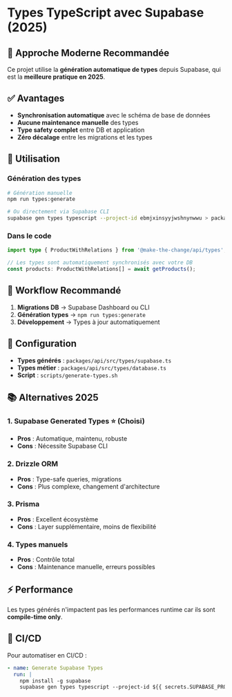 # Types TypeScript avec Supabase (2025)

## 🎯 Approche Moderne Recommandée

Ce projet utilise la **génération automatique de types** depuis Supabase, qui est la **meilleure pratique en 2025**.

## ✅ Avantages

- **Synchronisation automatique** avec le schéma de base de données
- **Aucune maintenance manuelle** des types
- **Type safety complet** entre DB et application
- **Zéro décalage** entre les migrations et les types

## 🔄 Utilisation

### Génération des types

```bash
# Génération manuelle
npm run types:generate

# Ou directement via Supabase CLI
supabase gen types typescript --project-id ebmjxinsyyjwshnynwwu > packages/api/src/types/supabase.ts
```

### Dans le code

```typescript
import type { ProductWithRelations } from '@make-the-change/api/types';

// Les types sont automatiquement synchronisés avec votre DB
const products: ProductWithRelations[] = await getProducts();
```

## 🚀 Workflow Recommandé

1. **Migrations DB** → Supabase Dashboard ou CLI
2. **Génération types** → `npm run types:generate`
3. **Développement** → Types à jour automatiquement

## 🔧 Configuration

- **Types générés** : `packages/api/src/types/supabase.ts`
- **Types métier** : `packages/api/src/types/database.ts`
- **Script** : `scripts/generate-types.sh`

## 📚 Alternatives 2025

### 1. Supabase Generated Types ⭐️ (Choisi)
- **Pros** : Automatique, maintenu, robuste
- **Cons** : Nécessite Supabase CLI

### 2. Drizzle ORM
- **Pros** : Type-safe queries, migrations
- **Cons** : Plus complexe, changement d'architecture

### 3. Prisma
- **Pros** : Excellent écosystème
- **Cons** : Layer supplémentaire, moins de flexibilité

### 4. Types manuels
- **Pros** : Contrôle total
- **Cons** : Maintenance manuelle, erreurs possibles

## ⚡ Performance

Les types générés n'impactent pas les performances runtime car ils sont **compile-time only**.

## 🔄 CI/CD

Pour automatiser en CI/CD :

```yaml
- name: Generate Supabase Types
  run: |
    npm install -g supabase
    supabase gen types typescript --project-id ${{ secrets.SUPABASE_PROJECT_ID }} > packages/api/src/types/supabase.ts
```

